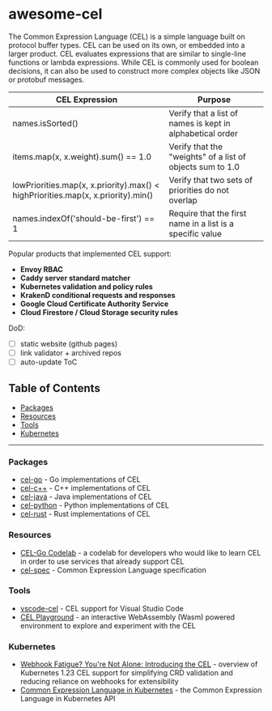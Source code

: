 # awesome-cel

The Common Expression Language (CEL) is a simple language built on protocol buffer types. CEL can be used on its own, or embedded into a larger product. CEL evaluates expressions that are similar to single-line functions or lambda expressions. While CEL is commonly used for boolean decisions, it can also be used to construct more complex objects like JSON or protobuf messages.

| CEL Expression | Purpose | 
| -------------- | ------- |
| names.isSorted() | Verify that a list of names is kept in alphabetical order |
| items.map(x, x.weight).sum() == 1.0 | Verify that the "weights" of a list of objects sum to 1.0 |
| lowPriorities.map(x, x.priority).max() < highPriorities.map(x, x.priority).min() | Verify that two sets of priorities do not overlap |
| names.indexOf('should-be-first') == 1 | Require that the first name in a list is a specific value |

Popular products that implemented CEL support:

* **Envoy RBAC**
* **Caddy server standard matcher**
* **Kubernetes validation and policy rules**
* **KrakenD conditional requests and responses**
* **Google Cloud Certificate Authority Service**
* **Cloud Firestore / Cloud Storage security rules**

DoD:
- [ ] static website (github pages)
- [ ] link validator + archived repos
- [ ] auto-update ToC
      
## Table of Contents

<!-- START doctoc generated TOC please keep comment here to allow auto update -->
<!-- DON'T EDIT THIS SECTION, INSTEAD RE-RUN doctoc TO UPDATE -->

- [Packages](#packages)
- [Resources](#resources)
- [Tools](#tools)
- [Kubernetes](#kubernetes)

<!-- END doctoc generated TOC please keep comment here to allow auto update -->

---

### Packages

* [cel-go](https://pkg.go.dev/github.com/google/cel-go) - Go implementations of CEL
* [cel-c++](https://github.com/google/cel-cpp) - C++ implementations of CEL
* [cel-java](https://github.com/google/cel-java) - Java implementations of CEL
* [cel-python](https://pypi.org/project/cel-python/) - Python implementations of CEL
* [cel-rust](https://github.com/thesayyn/cel-rust) - Rust implementations of CEL

### Resources

* [CEL-Go Codelab](https://codelabs.developers.google.com/codelabs/cel-go#0) - a codelab for developers who would like to learn CEL in order to use services that already support CEL
* [cel-spec](https://github.com/google/cel-spec) - Common Expression Language specification

### Tools

* [vscode-cel](https://marketplace.visualstudio.com/items?itemName=hmarr.cel) - CEL support for Visual Studio Code
* [CEL Playground](https://playcel.undistro.io/) - an interactive WebAssembly (Wasm) powered environment to explore and experiment with the CEL

### Kubernetes

* [Webhook Fatigue? You're Not Alone: Introducing the CEL](https://www.youtube.com/watch?v=gJWMvsC7Mzo) - overview of Kubernetes 1.23 CEL support for simplifying CRD validation and reducing reliance on webhooks for extensibility
* [Common Expression Language in Kubernetes](https://kubernetes.io/docs/reference/using-api/cel/) - the Common Expression Language in Kubernetes API
